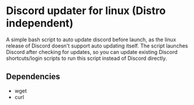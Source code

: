 # Discord updater for linux (Distro independent)

A simple bash script to auto update discord before launch, as the linux release of Discord doesn't support auto updating itself.
The script launches Discord after checking for updates, so you can update existing Discord shortcuts/login scripts to run this script instead of Discord directly.

## Dependencies

* wget
* curl